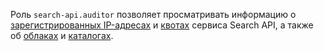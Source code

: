 Роль `search-api.auditor` позволяет просматривать информацию о [зарегистрированных IP-адресах](../../search-api/operations/workaround.md#registration) и [квотах](../../search-api/concepts/limits.md#search-api-quotas) сервиса Search API, а также об [облаках](../../resource-manager/concepts/resources-hierarchy.md#cloud) и [каталогах](../../resource-manager/concepts/resources-hierarchy.md#folder).
